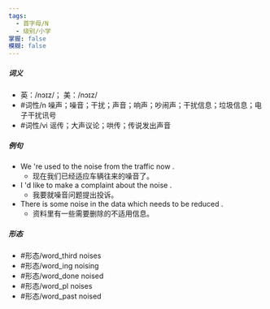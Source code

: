 ```yaml
---
tags:
  - 首字母/N
  - 级别/小学
掌握: false
模糊: false
---
```

##### 词义
- 英：/nɔɪz/； 美：/nɔɪz/
- #词性/n  噪声；噪音；干扰；声音；响声；吵闹声；干扰信息；垃圾信息；电子干扰讯号
- #词性/vi  谣传；大声议论；哄传；传说发出声音
##### 例句
- We 're used to the noise from the traffic now .
	- 现在我们已经适应车辆往来的噪音了。
- I 'd like to make a complaint about the noise .
	- 我要就噪音问题提出投诉。
- There is some noise in the data which needs to be reduced .
	- 资料里有一些需要删除的不适用信息。
##### 形态
- #形态/word_third noises
- #形态/word_ing noising
- #形态/word_done noised
- #形态/word_pl noises
- #形态/word_past noised
